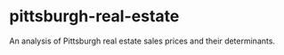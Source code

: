 # pittsburgh-real-estate
An analysis of Pittsburgh real estate sales prices and their determinants.
